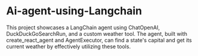 # Ai-agent-using-Langchain
This project showcases a LangChain agent using ChatOpenAI, DuckDuckGoSearchRun, and a custom weather tool. The agent, built with create_react_agent and AgentExecutor, can find a state's capital and get its current weather by effectively utilizing these tools.
